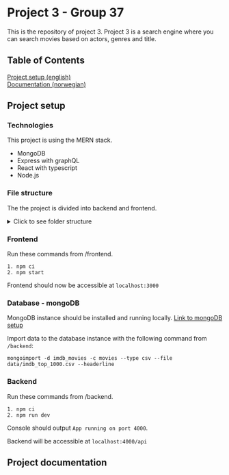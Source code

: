 # Project 3 - Group 37

This is the repository of project 3. Project 3 is a search engine where you can search movies based on actors, genres and title.

## Table of Contents

[Project setup (english)](#project-setup)  
[Documentation (norwegian)](#project-documentation)

## Project setup

### Technologies

This project is using the MERN stack.

- MongoDB
- Express with graphQL
- React with typescript
- Node.js

### File structure

The the project is divided into backend and frontend.

<details>
<summary>Click to see folder structure</summary>

### Folder structure

```
project
│   README.md
│
└───backend
│   │   ...     <-- Config files
│   └───data
│           imdb_top_1000.csv <-- Data
│   │
│   └───src
│       └───graphql <--GraphQL files
│       └───models  <--MongoDB schemas
│       │   index.ts
│
└───frontend
│   │   ...     <-- Config files
│   └───public  <-- Public content
│       │   ...
│   │
│   └───src  <-- Developed code
│       │   ...
│
```

</details>

### Frontend

Run these commands from /frontend.

```
1. npm ci
2. npm start
```

Frontend should now be accessible at `localhost:3000`

### Database - mongoDB

MongoDB instance should be installed and running locally. [Link to mongoDB setup](https://www.mongodb.com/docs/manual/installation/)

Import data to the database instance with the following command from `/backend`:

```
mongoimport -d imdb_movies -c movies --type csv --file data/imdb_top_1000.csv --headerline
```

### Backend

Run these commands from /backend.

```
1. npm ci
2. npm run dev
```

Console should output `App running on port 4000`.

Backend will be accessible at `localhost:4000/api`

## Project documentation
